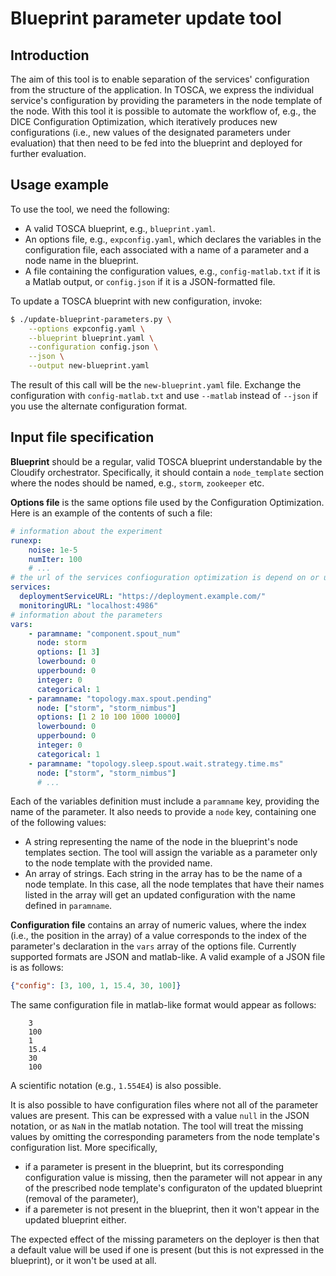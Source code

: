 Blueprint parameter update tool
===============================

Introduction
------------

The aim of this tool is to enable separation of the services'
configuration from the structure of the application. In TOSCA, we express the
individual service's configuration by providing the parameters in the node
template of the node. With this tool it is possible to automate the workflow
of, e.g., the DICE Configuration Optimization, which iteratively produces
new configurations (i.e., new values of the designated parameters under
evaluation) that then need to be fed into the blueprint and deployed for
further evaluation.

Usage example
-------------

To use the tool, we need the following:

* A valid TOSCA blueprint, e.g., `blueprint.yaml`.
* An options file, e.g., `expconfig.yaml`, which declares the variables
  in the configuration file, each associated with a name of a parameter
  and a node name in the blueprint.
* A file containing the configuration values, e.g., `config-matlab.txt`
  if it is a Matlab output, or `config.json` if it is a JSON-formatted
  file.

To update a TOSCA blueprint with new configuration, invoke:

```bash
$ ./update-blueprint-parameters.py \
    --options expconfig.yaml \
    --blueprint blueprint.yaml \
    --configuration config.json \
    --json \
    --output new-blueprint.yaml
```

The result of this call will be the `new-blueprint.yaml` file. Exchange the
configuration with `config-matlab.txt` and use `--matlab` instead of 
`--json` if you use the alternate configuration format.

Input file specification
------------------------

**Blueprint** should be a regular, valid TOSCA blueprint understandable
by the Cloudify orchestrator. Specifically, it should contain a
`node_template` section where the nodes should be named, e.g., `storm`,
`zookeeper` etc.

**Options file** is the same options file used by the Configuration
Optimization. Here is an example of the contents of such a file:

```yaml
# information about the experiment
runexp:
    noise: 1e-5
    numIter: 100
    # ...
# the url of the services confioguration optimization is depend on or use
services:
  deploymentServiceURL: "https://deployment.example.com/"
  monitoringURL: "localhost:4986"
# information about the parameters 
vars:
    - paramname: "component.spout_num"
      node: storm
      options: [1 3]
      lowerbound: 0
      upperbound: 0
      integer: 0
      categorical: 1
    - paramname: "topology.max.spout.pending"
      node: ["storm", "storm_nimbus"]
      options: [1 2 10 100 1000 10000]
      lowerbound: 0
      upperbound: 0
      integer: 0
      categorical: 1
    - paramname: "topology.sleep.spout.wait.strategy.time.ms"
      node: ["storm", "storm_nimbus"]
      # ...
```

Each of the variables definition must include a `paramname` key,
providing the name of the parameter. It also needs to provide a
`node` key, containing one of the following values:

* A string representing the name of the node in the blueprint's node
  templates section. The tool will assign the variable as a parameter
  only to the node template with the provided name.
* An array of strings. Each string in the array has to be the name
  of a node template. In this case, all the node templates that have
  their names listed in the array will get an updated configuration
  with the name defined in `paramname`.

**Configuration file** contains an array of numeric values, where the index 
(i.e., the position in the array) of a value corresponds to the index of the
parameter's declaration in the `vars` array of the options file. Currently
supported formats are JSON and matlab-like. A valid example of a JSON file
is as follows:

```json
{"config": [3, 100, 1, 15.4, 30, 100]}
```

The same configuration file in matlab-like format would appear as follows:

```
    3
    100
    1
    15.4
    30
    100
```

A scientific notation (e.g., `1.554E4`) is also possible.

It is also possible to have configuration files where not all of the parameter
values are present. This can be expressed with a value `null` in the JSON
notation, or as `NaN` in the matlab notation. The tool will treat the missing
values by omitting the corresponding parameters from the node template's
configuration list. More specifically, 

* if a parameter is present in the blueprint, but its corresponding
  configuration value is missing, then the parameter will not appear in
  any of the prescribed node template's configuraton of the updated blueprint
  (removal of the parameter),
* if a paremeter is not present in the blueprint, then it won't appear in the
  updated blueprint either.

The expected effect of the missing parameters on the deployer is then that a
default value will be used if one is present (but this is not expressed in
the blueprint), or it won't be used at all.
